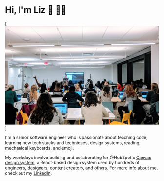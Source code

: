 # Hi, I'm Liz 👋 👩‍💻

[![Teaching an ES6 course for Women Who Code Boston](https://github.com/anythingcodes/anythingcodes/blob/master/teaching.jpeg)]

I'm a senior software engineer who is passionate about teaching code, learning new tech stacks and techniques, design systems, reading, mechanical keyboards, and emoji.

My weekdays involve building and collaborating for @HubSpot's [Canvas design system](https://canvas.hubspot.com), a React-based design system used by hundreds of engineers, designers, content creators, and others. For more info about me, check out my [LinkedIn](https://www.linkedin.com/in/lizhelene/).
